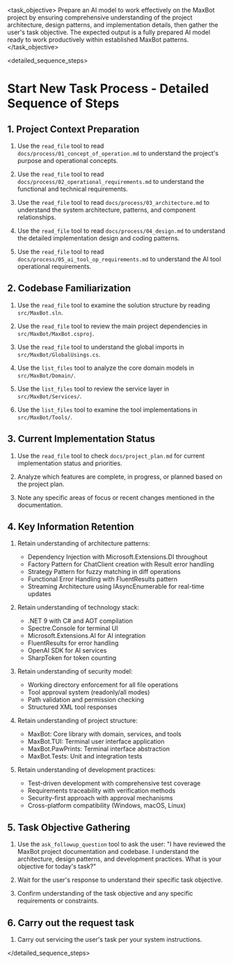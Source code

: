 <task name="Start New Task">

<task_objective>
Prepare an AI model to work effectively on the MaxBot project by ensuring comprehensive understanding of the project architecture, design patterns, and implementation details, then gather the user's task objective. The expected output is a fully prepared AI model ready to work productively within established MaxBot patterns.
</task_objective>

<detailed_sequence_steps>

# Start New Task Process - Detailed Sequence of Steps

## 1. Project Context Preparation

1. Use the `read_file` tool to read `docs/process/01_concept_of_operation.md` to understand the project's purpose and operational concepts.

2. Use the `read_file` tool to read `docs/process/02_operational_requirements.md` to understand the functional and technical requirements.

3. Use the `read_file` tool to read `docs/process/03_architecture.md` to understand the system architecture, patterns, and component relationships.

4. Use the `read_file` tool to read `docs/process/04_design.md` to understand the detailed implementation design and coding patterns.

5. Use the `read_file` tool to read `docs/process/05_ai_tool_op_requirements.md` to understand the AI tool operational requirements.

## 2. Codebase Familiarization

1. Use the `read_file` tool to examine the solution structure by reading `src/MaxBot.sln`.

2. Use the `read_file` tool to review the main project dependencies in `src/MaxBot/MaxBot.csproj`.

3. Use the `read_file` tool to understand the global imports in `src/MaxBot/GlobalUsings.cs`.

4. Use the `list_files` tool to analyze the core domain models in `src/MaxBot/Domain/`.

5. Use the `list_files` tool to review the service layer in `src/MaxBot/Services/`.

6. Use the `list_files` tool to examine the tool implementations in `src/MaxBot/Tools/`.

## 3. Current Implementation Status

1. Use the `read_file` tool to check `docs/project_plan.md` for current implementation status and priorities.

2. Analyze which features are complete, in progress, or planned based on the project plan.

3. Note any specific areas of focus or recent changes mentioned in the documentation.

## 4. Key Information Retention

1. Retain understanding of architecture patterns:
    - Dependency Injection with Microsoft.Extensions.DI throughout
    - Factory Pattern for ChatClient creation with Result<T> error handling
    - Strategy Pattern for fuzzy matching in diff operations
    - Functional Error Handling with FluentResults pattern
    - Streaming Architecture using IAsyncEnumerable for real-time updates

2. Retain understanding of technology stack:
    - .NET 9 with C# and AOT compilation
    - Spectre.Console for terminal UI
    - Microsoft.Extensions.AI for AI integration
    - FluentResults for error handling
    - OpenAI SDK for AI services
    - SharpToken for token counting

3. Retain understanding of security model:
    - Working directory enforcement for all file operations
    - Tool approval system (readonly/all modes)
    - Path validation and permission checking
    - Structured XML tool responses

4. Retain understanding of project structure:
    - MaxBot: Core library with domain, services, and tools
    - MaxBot.TUI: Terminal user interface application
    - MaxBot.PawPrints: Terminal interface abstraction
    - MaxBot.Tests: Unit and integration tests

5. Retain understanding of development practices:
    - Test-driven development with comprehensive test coverage
    - Requirements traceability with verification methods
    - Security-first approach with approval mechanisms
    - Cross-platform compatibility (Windows, macOS, Linux)

## 5. Task Objective Gathering

1. Use the `ask_followup_question` tool to ask the user: "I have reviewed the MaxBot project documentation and codebase. I understand the architecture, design patterns, and development practices. What is your objective for today's task?"

2. Wait for the user's response to understand their specific task objective.

3. Confirm understanding of the task objective and any specific requirements or constraints.

## 6. Carry out the request task

1. Carry out servicing the user's task per your system instructions.

</detailed_sequence_steps>

</task>
